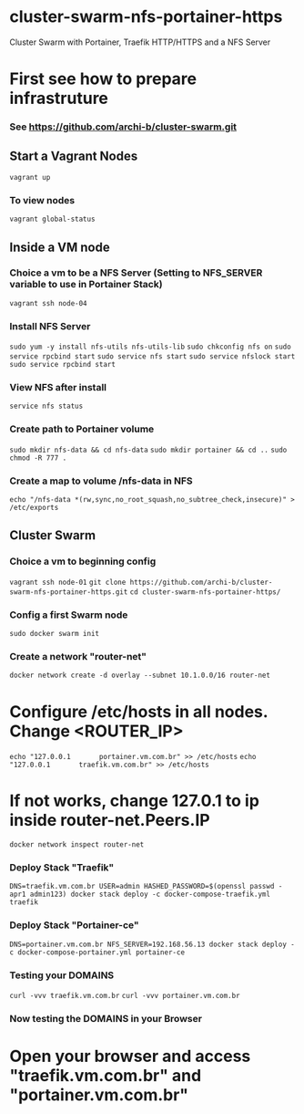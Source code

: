 # cluster-swarm-nfs-portainer-https
Cluster Swarm with Portainer, Traefik HTTP/HTTPS and a NFS Server

# First see how to prepare infrastruture
### See https://github.com/archi-b/cluster-swarm.git

## Start a Vagrant Nodes
`vagrant up`
### To view nodes
`vagrant global-status`

## Inside a VM node
### Choice a vm to be a NFS Server (Setting to NFS_SERVER variable to use in Portainer Stack)
`vagrant ssh node-04`
### Install NFS Server
`sudo yum -y install nfs-utils nfs-utils-lib`
`sudo chkconfig nfs on`
`sudo service rpcbind start`
`sudo service nfs start`
`sudo service nfslock start`
`sudo service rpcbind start`
### View NFS after install
`service nfs status`
### Create path to Portainer volume
`sudo mkdir nfs-data && cd nfs-data`
`sudo mkdir portainer && cd ..`
`sudo chmod -R 777 .`
### Create a map to volume /nfs-data in NFS
`echo "/nfs-data *(rw,sync,no_root_squash,no_subtree_check,insecure)" > /etc/exports`

## Cluster Swarm
### Choice a vm to beginning config
`vagrant ssh node-01`
`git clone https://github.com/archi-b/cluster-swarm-nfs-portainer-https.git`
`cd cluster-swarm-nfs-portainer-https/`

### Config a first Swarm node
`sudo docker swarm init`

### Create a network "router-net"
`docker network create -d overlay --subnet 10.1.0.0/16 router-net`
# Configure /etc/hosts in all nodes. Change <ROUTER_IP>
`echo "127.0.0.1       portainer.vm.com.br" >> /etc/hosts`
`echo "127.0.0.1       traefik.vm.com.br" >> /etc/hosts`
# If not works, change 127.0.1 to ip inside router-net.Peers.IP ###
`docker network inspect router-net`

### Deploy Stack "Traefik"
`DNS=traefik.vm.com.br USER=admin HASHED_PASSWORD=$(openssl passwd -apr1 admin123) docker stack deploy -c docker-compose-traefik.yml traefik`
### Deploy Stack "Portainer-ce"
`DNS=portainer.vm.com.br NFS_SERVER=192.168.56.13 docker stack deploy -c docker-compose-portainer.yml portainer-ce`

### Testing your DOMAINS ###
`curl -vvv traefik.vm.com.br`
`curl -vvv portainer.vm.com.br`

### Now testing the DOMAINS in your Browser ###
# Open your browser and access "traefik.vm.com.br" and "portainer.vm.com.br" 